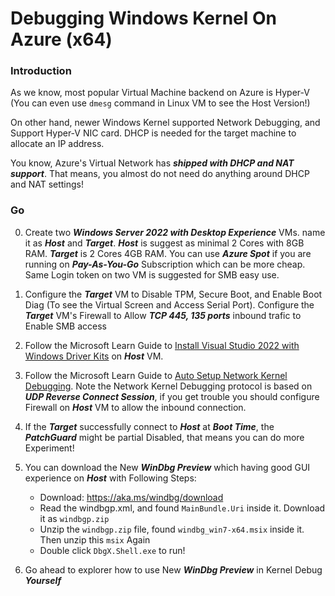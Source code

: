 # Debugging Windows Kernel On Azure (x64)

### Introduction

As we know, most popular Virtual Machine backend on Azure is Hyper-V (You can even use ```dmesg``` command in Linux VM to see the Host Version!)

On other hand, newer Windows Kernel supported Network Debugging, and Support Hyper-V NIC card. DHCP is needed for the target machine to allocate an IP address.

You know, Azure's Virtual Network has ***shipped with DHCP and NAT support***. That means, you almost do not need do anything around DHCP and NAT settings!

### Go

0. Create two ***Windows Server 2022 with Desktop Experience*** VMs. name it as ***Host*** and ***Target***. ***Host*** is suggest as minimal 2 Cores with 8GB RAM. ***Target*** is 2 Cores 4GB RAM. You can use ***Azure Spot*** if you are running on ***Pay-As-You-Go*** Subscription which can be more cheap. Same Login token on two VM is suggested for SMB easy use.

1. Configure the ***Target*** VM to Disable TPM, Secure Boot, and Enable Boot Diag (To see the Virtual Screen and Access Serial Port). Configure the ***Target*** VM's Firewall to Allow ***TCP 445, 135 ports*** inbound trafic to Enable SMB access

2. Follow the Microsoft Learn Guide to [Install Visual Studio 2022 with Windows Driver Kits](https://learn.microsoft.com/en-us/windows-hardware/drivers/download-the-wdk?wt.mc_id=studentamb_188195) on ***Host*** VM. 

3. Follow the Microsoft Learn Guide to [Auto Setup Network Kernel Debugging](https://learn.microsoft.com/en-us/windows-hardware/drivers/debugger/setting-up-a-network-debugging-connection-automatically?wt.mc_id=studentamb_188195). Note the Network Kernel Debugging protocol is based on ***UDP Reverse Connect Session***, if you get trouble you should configure Firewall on ***Host*** VM to allow the inbound connection.

4. If the ***Target*** successfully connect to ***Host*** at ***Boot Time***, the ***PatchGuard*** might be partial Disabled, that means you can do more Experiment!

5. You can download the New ***WinDbg Preview*** which having good GUI experience on ***Host*** with Following Steps:
    - Download: https://aka.ms/windbg/download
    - Read the windbgp.xml, and found ```MainBundle.Uri``` inside it. Download it as ```windbgp.zip```
    - Unzip the ```windbgp.zip``` file, found ```windbg_win7-x64.msix``` inside it. Then unzip this ```msix``` Again
    - Double click ```DbgX.Shell.exe``` to run!

6. Go ahead to explorer how to use New ***WinDbg Preview*** in Kernel Debug ***Yourself***
